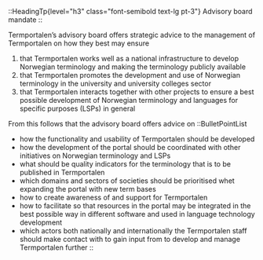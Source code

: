 ::HeadingTp{level="h3" class="font-semibold text-lg pt-3"}
Advisory board mandate
::

Termportalen’s advisory board offers strategic advice to the management of Termportalen on how they best may ensure
1. that Termportalen works well as a national infrastructure to develop Norwegian terminology and making the terminology publicly available
2. that Termportalen promotes the development and use of Norwegian terminology in the university and university colleges sector
3. that Termportalen interacts together with other projects to ensure a best possible development of Norwegian terminology and languages for specific purposes (LSPs) in general

From this follows that the advisory board offers advice on
::BulletPointList
- how the functionality and usability of Termportalen should be developed
- how the development of the portal should be coordinated with other initiatives on Norwegian terminology and LSPs
- what should be quality indicators for the terminology that is to be published in Termportalen
- which domains and sectors of societies should be prioritised whet expanding the portal with new term bases
- how to create awareness of and support for Termportalen
- how to facilitate so that resources in the portal may be integrated in the best possible way in different software and used in language technology development
- which actors both nationally and internationally the Termportalen staff should make contact with to gain input from to develop and manage Termportalen further
::

